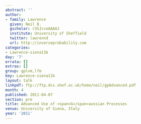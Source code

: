 ```yaml
---
abstract: ''
author:
- family: Lawrence
  given: Neil D.
  gscholar: r3SJcvoAAAAJ
  institute: University of Sheffield
  twitter: lawrennd
  url: http://inverseprobability.com
categories:
- Lawrence-siena11b
day: '7'
errata: []
extras: []
group: gplvm,lfm
key: Lawrence-siena11b
layout: talk
linkpdf: ftp://ftp.dcs.shef.ac.uk/home/neil/gpAdvanced.pdf
month: 4
published: 2011-04-07
section: pre
title: Advanced Use of <span>G</span>aussian Processes
venue: University of Siena, Italy
year: '2011'
---
```

